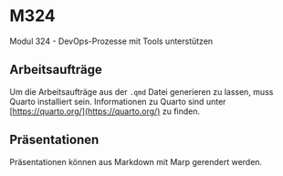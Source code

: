 # M324
Modul 324 - DevOps-Prozesse mit Tools unterstützen

## Arbeitsaufträge

Um die Arbeitsaufträge aus der `.qmd` Datei generieren zu lassen, muss Quarto installiert sein.
Informationen zu Quarto sind unter [https://quarto.org/](https://quarto.org/) zu finden.

## Präsentationen 

Präsentationen können aus Markdown mit Marp gerendert werden.
